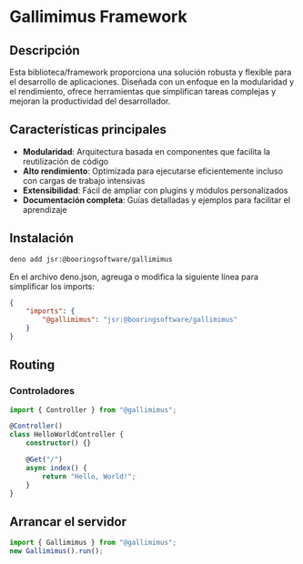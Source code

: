 # Gallimimus Framework

## Descripción
Esta biblioteca/framework proporciona una solución robusta y flexible para el desarrollo de aplicaciones. Diseñada con un enfoque en la modularidad y el rendimiento, ofrece herramientas que simplifican tareas complejas y mejoran la productividad del desarrollador.

## Características principales
- **Modularidad**: Arquitectura basada en componentes que facilita la reutilización de código
- **Alto rendimiento**: Optimizada para ejecutarse eficientemente incluso con cargas de trabajo intensivas
- **Extensibilidad**: Fácil de ampliar con plugins y módulos personalizados
- **Documentación completa**: Guías detalladas y ejemplos para facilitar el aprendizaje

## Instalación
```bash
deno add jsr:@booringsoftware/gallimimus
```

En el archivo deno.json, agreuga o modifica la siguiente línea para simplificar los imports:
```json
{
    "imports": {
        "@gallimimus": "jsr:@booringsoftware/gallimimus"
    }
}
```

## Routing

### Controladores

```typescript
import { Controller } from "@gallimimus";

@Controller()
class HelloWorldController {
    constructor() {}

    @Get("/")
    async index() {
        return "Hello, World!";
    }
}
```

## Arrancar el servidor
```typescript
import { Gallimimus } from "@gallimimus";
new Gallimimus().run();
```
